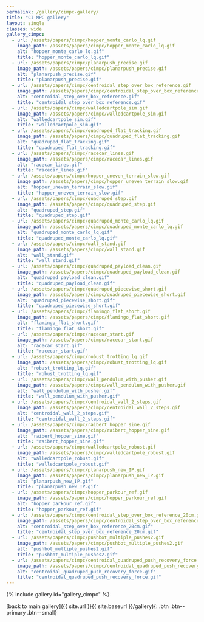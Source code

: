 ```yaml
---
permalink: /gallery/cimpc-gallery/
title: "CI-MPC gallery"
layout: single
classes: wide
gallery_cimpc:
  - url: /assets/papers/cimpc/hopper_monte_carlo_lq.gif
    image_path: /assets/papers/cimpc/hopper_monte_carlo_lq.gif
    alt: "hopper_monte_carlo_lq.gif"
    title: "hopper_monte_carlo_lq.gif"
  - url: /assets/papers/cimpc/planarpush_precise.gif
    image_path: /assets/papers/cimpc/planarpush_precise.gif
    alt: "planarpush_precise.gif"
    title: "planarpush_precise.gif"
  - url: /assets/papers/cimpc/centroidal_step_over_box_reference.gif
    image_path: /assets/papers/cimpc/centroidal_step_over_box_reference.gif
    alt: "centroidal_step_over_box_reference.gif"
    title: "centroidal_step_over_box_reference.gif"
  - url: /assets/papers/cimpc/walledcartpole_sim.gif
    image_path: /assets/papers/cimpc/walledcartpole_sim.gif
    alt: "walledcartpole_sim.gif"
    title: "walledcartpole_sim.gif"
  - url: /assets/papers/cimpc/quadruped_flat_tracking.gif
    image_path: /assets/papers/cimpc/quadruped_flat_tracking.gif
    alt: "quadruped_flat_tracking.gif"
    title: "quadruped_flat_tracking.gif"
  - url: /assets/papers/cimpc/racecar_lines.gif
    image_path: /assets/papers/cimpc/racecar_lines.gif
    alt: "racecar_lines.gif"
    title: "racecar_lines.gif"
  - url: /assets/papers/cimpc/hopper_uneven_terrain_slow.gif
    image_path: /assets/papers/cimpc/hopper_uneven_terrain_slow.gif
    alt: "hopper_uneven_terrain_slow.gif"
    title: "hopper_uneven_terrain_slow.gif"
  - url: /assets/papers/cimpc/quadruped_step.gif
    image_path: /assets/papers/cimpc/quadruped_step.gif
    alt: "quadruped_step.gif"
    title: "quadruped_step.gif"
  - url: /assets/papers/cimpc/quadruped_monte_carlo_lq.gif
    image_path: /assets/papers/cimpc/quadruped_monte_carlo_lq.gif
    alt: "quadruped_monte_carlo_lq.gif"
    title: "quadruped_monte_carlo_lq.gif"
  - url: /assets/papers/cimpc/wall_stand.gif
    image_path: /assets/papers/cimpc/wall_stand.gif
    alt: "wall_stand.gif"
    title: "wall_stand.gif"
  - url: /assets/papers/cimpc/quadruped_payload_clean.gif
    image_path: /assets/papers/cimpc/quadruped_payload_clean.gif
    alt: "quadruped_payload_clean.gif"
    title: "quadruped_payload_clean.gif"
  - url: /assets/papers/cimpc/quadruped_piecewise_short.gif
    image_path: /assets/papers/cimpc/quadruped_piecewise_short.gif
    alt: "quadruped_piecewise_short.gif"
    title: "quadruped_piecewise_short.gif"
  - url: /assets/papers/cimpc/flamingo_flat_short.gif
    image_path: /assets/papers/cimpc/flamingo_flat_short.gif
    alt: "flamingo_flat_short.gif"
    title: "flamingo_flat_short.gif"
  - url: /assets/papers/cimpc/racecar_start.gif
    image_path: /assets/papers/cimpc/racecar_start.gif
    alt: "racecar_start.gif"
    title: "racecar_start.gif"
  - url: /assets/papers/cimpc/robust_trotting_lq.gif
    image_path: /assets/papers/cimpc/robust_trotting_lq.gif
    alt: "robust_trotting_lq.gif"
    title: "robust_trotting_lq.gif"
  - url: /assets/papers/cimpc/wall_pendulum_with_pusher.gif
    image_path: /assets/papers/cimpc/wall_pendulum_with_pusher.gif
    alt: "wall_pendulum_with_pusher.gif"
    title: "wall_pendulum_with_pusher.gif"
  - url: /assets/papers/cimpc/centroidal_wall_2_steps.gif
    image_path: /assets/papers/cimpc/centroidal_wall_2_steps.gif
    alt: "centroidal_wall_2_steps.gif"
    title: "centroidal_wall_2_steps.gif"
  - url: /assets/papers/cimpc/raibert_hopper_sine.gif
    image_path: /assets/papers/cimpc/raibert_hopper_sine.gif
    alt: "raibert_hopper_sine.gif"
    title: "raibert_hopper_sine.gif"
  - url: /assets/papers/cimpc/walledcartpole_robust.gif
    image_path: /assets/papers/cimpc/walledcartpole_robust.gif
    alt: "walledcartpole_robust.gif"
    title: "walledcartpole_robust.gif"
  - url: /assets/papers/cimpc/planarpush_new_IP.gif
    image_path: /assets/papers/cimpc/planarpush_new_IP.gif
    alt: "planarpush_new_IP.gif"
    title: "planarpush_new_IP.gif"
  - url: /assets/papers/cimpc/hopper_parkour_ref.gif
    image_path: /assets/papers/cimpc/hopper_parkour_ref.gif
    alt: "hopper_parkour_ref.gif"
    title: "hopper_parkour_ref.gif"
  - url: /assets/papers/cimpc/centroidal_step_over_box_reference_20cm.gif
    image_path: /assets/papers/cimpc/centroidal_step_over_box_reference_20cm.gif
    alt: "centroidal_step_over_box_reference_20cm.gif"
    title: "centroidal_step_over_box_reference_20cm.gif"
  - url: /assets/papers/cimpc/pushbot_multiple_pushes2.gif
    image_path: /assets/papers/cimpc/pushbot_multiple_pushes2.gif
    alt: "pushbot_multiple_pushes2.gif"
    title: "pushbot_multiple_pushes2.gif"
  - url: /assets/papers/cimpc/centroidal_quadruped_push_recovery_force.gif
    image_path: /assets/papers/cimpc/centroidal_quadruped_push_recovery_force.gif
    alt: "centroidal_quadruped_push_recovery_force.gif"
    title: "centroidal_quadruped_push_recovery_force.gif"
---
```


{% include gallery id="gallery_cimpc" %}

[back to main gallery]({{ site.url }}{{ site.baseurl }}/gallery){: .btn .btn--primary .btn--small}